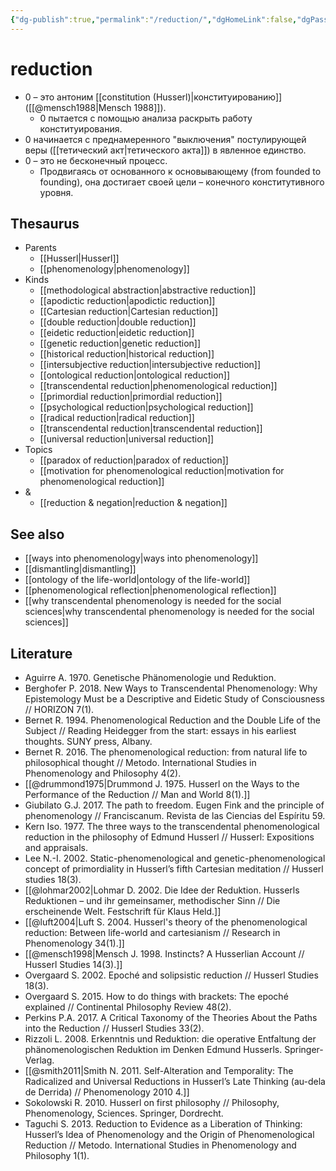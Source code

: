 ```yaml
---
{"dg-publish":true,"permalink":"/reduction/","dgHomeLink":false,"dgPassFrontmatter":false}
---
```


# reduction
- 0 – это антоним [[constitution (Husserl)|конституированию]] ([[@mensch1988|Mensch 1988]]).
	- 0 пытается с помощью анализа раскрыть работу конституирования.
- 0 начинается с преднамеренного "выключения" постулирующей веры ([[тетический акт|тетического акта]]) в явленное единство.
- 0 – это не бесконечный процесс.
	- Продвигаясь от основанного к основывающему (from founded to founding),  она достигает своей цели – конечного конститутивного уровня.




## Thesaurus
- Parents
	- [[Husserl|Husserl]]
	- [[phenomenology|phenomenology]]
- Kinds
	- [[methodological abstraction|abstractive reduction]]
	- [[apodictic reduction|apodictic reduction]]
	- [[Cartesian reduction|Cartesian reduction]]
	- [[double reduction|double reduction]]
	- [[eidetic reduction|eidetic reduction]]
	- [[genetic reduction|genetic reduction]]
	- [[historical reduction|historical reduction]]
	- [[intersubjective reduction|intersubjective reduction]]
	- [[ontological reduction|ontological reduction]]
	- [[transcendental reduction|phenomenological reduction]]
	- [[primordial reduction|primordial reduction]]
	- [[psychological reduction|psychological reduction]]
	- [[radical reduction|radical reduction]]
	- [[transcendental reduction|transcendental reduction]]
	- [[universal reduction|universal reduction]]
- Topics
	- [[paradox of reduction|paradox of reduction]]
	- [[motivation for phenomenological reduction|motivation for phenomenological reduction]]
- &
	- [[reduction & negation|reduction & negation]]


## See also
- [[ways into phenomenology|ways into phenomenology]]
- [[dismantling|dismantling]]
- [[ontology of the life-world|ontology of the life-world]]
- [[phenomenological reflection|phenomenological reflection]]
- [[why transcendental phenomenology is needed for the social sciences|why transcendental phenomenology is needed for the social sciences]]


## Literature
- Aguirre A. 1970. Genetische Phänomenologie und Reduktion.
- Berghofer P. 2018. New Ways to Transcendental Phenomenology: Why Epistemology Must be a Descriptive and Eidetic Study of Consciousness // HORIZON 7(1).
- Bernet R. 1994. Phenomenological Reduction and the Double Life of the Subject // Reading Heidegger from the start: essays in his earliest thoughts. SUNY press, Albany.
- Bernet R. 2016. The phenomenological reduction: from natural life to philosophical thought // Metodo. International Studies in Phenomenology and Philosophy 4(2).
- [[@drummond1975|Drummond J. 1975. Husserl on the Ways to the Performance of the Reduction // Man and World 8(1).]]
- Giubilato G.J. 2017. The path to freedom. Eugen Fink and the principle of phenomenology // Franciscanum. Revista de las Ciencias del Espíritu 59.
- Kern Iso. 1977. The three ways to the transcendental phenomenological reduction in the philosophy of Edmund Husserl // Husserl: Expositions and appraisals.
- Lee N.-I. 2002. Static-phenomenological and genetic-phenomenological concept of primordiality in Husserl’s fifth Cartesian meditation // Husserl studies 18(3).
- [[@lohmar2002|Lohmar D. 2002. Die Idee der Reduktion. Husserls Reduktionen – und ihr gemeinsamer, methodischer Sinn // Die erscheinende Welt. Festschrift für Klaus Held.]]
- [[@luft2004|Luft S. 2004. Husserl's theory of the phenomenological reduction: Between life-world and cartesianism // Research in Phenomenology 34(1).]]
- [[@mensch1998|Mensch J. 1998. Instincts? A Husserlian Account // Husserl Studies 14(3).]]
- Overgaard S. 2002. Epoché and solipsistic reduction // Husserl Studies 18(3).
- Overgaard S. 2015. How to do things with brackets: The epoché explained // Continental Philosophy Review 48(2).
- Perkins P.A. 2017. A Critical Taxonomy of the Theories About the Paths into the Reduction // Husserl Studies 33(2).
- Rizzoli L. 2008. Erkenntnis und Reduktion: die operative Entfaltung der phänomenologischen Reduktion im Denken Edmund Husserls. Springer-Verlag.
- [[@smith2011|Smith N. 2011. Self-Alteration and Temporality: The Radicalized and Universal Reductions in Husserl’s Late Thinking (au-dela de Derrida) // Phenomenology 2010 4.]]
- Sokolowski R. 2010. Husserl on first philosophy // Philosophy, Phenomenology, Sciences. Springer, Dordrecht.
- Taguchi S. 2013. Reduction to Evidence as a Liberation of Thinking: Husserl’s Idea of Phenomenology and the Origin of Phenomenological Reduction // Metodo. International Studies in Phenomenology and Philosophy 1(1).
